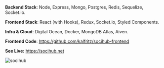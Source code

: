 **Backend Stack**: Node, Express, Mongo, Postgres, Redis, Sequelize, Socket.io.

**Frontend Stack**: React (with Hooks), Redux, Socket.io, Styled Components.

**Infra & Cloud**: Digital Ocean, Docker, MongoDB Atlas, Aiven.

**Frontend Code**: https://github.com/kalfritz/socihub-frontend

**See Live:** https://socihub.net

![socihub](https://github.com/user-attachments/assets/1f098301-cb36-41ee-97c9-4dfa875f9619)
